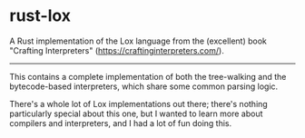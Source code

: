 # rust-lox

A Rust implementation of the Lox language from the (excellent) book "Crafting Interpreters" (https://craftinginterpreters.com/).

---

This contains a complete implementation of both the tree-walking and the bytecode-based interpreters, which share some common parsing logic.

There's a whole lot of Lox implementations out there; there's nothing particularly special about this one, but I wanted to learn more about compilers and interpreters, and I had a lot of fun doing this.
